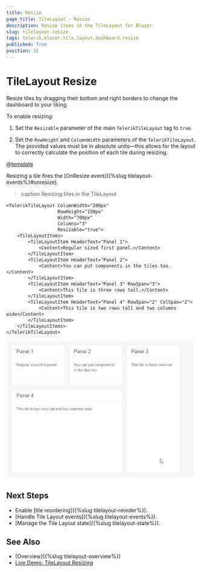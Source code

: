 ```yaml
---
title: Resize
page_title: TileLayout - Resize
description: Resize items in the TileLayout for Blazor.
slug: tilelayout-resize
tags: telerik,blazor,tile,layout,dashboard,resize
published: True
position: 15
---
```


# TileLayout Resize

Resize tiles by dragging their bottom and right borders to change the dashboard to your liking.

To enable resizing:

1. Set the `Resizable` parameter of the main `TelerikTileLayout` tag to `true`.

2. Set the  `RowHeight` and `ColumnWidth` parameters of the `TelerikTileLayout`. The provided values must be in absolute units—this allows for the layout to correctly calculate the position of each tile during resizing.

@[template](/_contentTemplates/tilelayout/basics.md#resizing-reordering-logic)

Resizing a tile fires the [OnResize event]({%slug tilelayout-events%}#onresize).

>caption Resizing tiles in the TileLayout

````CSHTML
<TelerikTileLayout ColumnWidth="200px"
                   RowHeight="150px"
                   Width="700px"
                   Columns="3"
                   Resizable="true">
    <TileLayoutItems>
        <TileLayoutItem HeaderText="Panel 1">
            <Content>Regular sized first panel.</Content>
        </TileLayoutItem>
        <TileLayoutItem HeaderText="Panel 2">
            <Content>You can put components in the tiles too.</Content>
        </TileLayoutItem>
        <TileLayoutItem HeaderText="Panel 3" RowSpan="3">
            <Content>This tile is three rows tall.</Content>
        </TileLayoutItem>
        <TileLayoutItem HeaderText="Panel 4" RowSpan="2" ColSpan="2">
            <Content>This tile is two rows tall and two columns wide</Content>
        </TileLayoutItem>
    </TileLayoutItems>
</TelerikTileLayout>
````

![resize tiles](images/tilelayout-resizing-overview.gif)


## Next Steps

* Enable [tile reordering]({%slug tilelayout-reorder%}).
* [Handle Tile Layout events]({%slug tilelayout-events%}).
* [Manage the Tile Layout state]({%slug tilelayout-state%}).


## See Also

* [Overview]({%slug tilelayout-overview%})
* [Live Demo: TileLayout Resizing](https://demos.telerik.com/blazor-ui/tilelayout/resizing)
